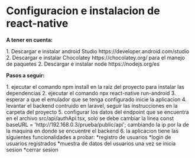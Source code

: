 <h1>Configuracion e instalacion de react-native</h1>

<strong>A tener en cuenta:</strong>
<p>
1. Descargar e instalar android Studio https://developer.android.com/studio
2. Descargar e instalar Chocolatey https://chocolatey.org/ para el manejo de paquetes
2. Descargar e instalar node https://nodejs.org/es
</p>

<strong>Pasos a seguir:</strong>
<p>
1. ejecutar el comando npm install en la raiz del proyecto para instalar las dependencias 
2. ejecutar el comando npx react-native run-android
3. esperar a que el emulador que se tenga configurado inicie la aplicacion
4. levantar el backend contruido en laravel, seguir las instrucciones en la carpeta del proyecto
5. configurar los datos del endpoint que se encuentra en el archivo src/api/authApi.tsx, solo se debe cambiar la linea 
const baseURL = 'http://192.168.0.3/prueba/public/api'; cambiando la ip por la de la maquina en donde se encuentre el backend
6. la aplicacion tiene las siguientes funcionalidades a probar:
    *registro de usuarios
    *login de usuarios registrados
    *muestra de datos del usuarios una vez se inicia sesion
    *cerrar sesion
</p>